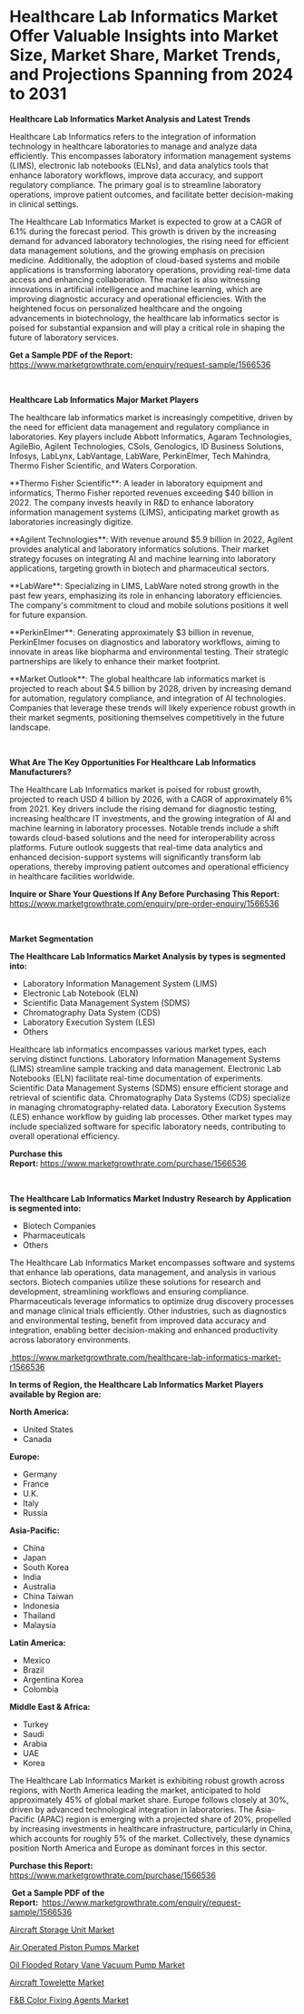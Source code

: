 <p><h1>Healthcare Lab Informatics Market Offer Valuable Insights into Market Size, Market Share, Market Trends, and Projections Spanning from 2024 to 2031</h1></p><p><strong>Healthcare Lab Informatics Market Analysis and Latest Trends</strong></p>
<p><p>Healthcare Lab Informatics refers to the integration of information technology in healthcare laboratories to manage and analyze data efficiently. This encompasses laboratory information management systems (LIMS), electronic lab notebooks (ELNs), and data analytics tools that enhance laboratory workflows, improve data accuracy, and support regulatory compliance. The primary goal is to streamline laboratory operations, improve patient outcomes, and facilitate better decision-making in clinical settings.</p><p>The Healthcare Lab Informatics Market is expected to grow at a CAGR of 6.1% during the forecast period. This growth is driven by the increasing demand for advanced laboratory technologies, the rising need for efficient data management solutions, and the growing emphasis on precision medicine. Additionally, the adoption of cloud-based systems and mobile applications is transforming laboratory operations, providing real-time data access and enhancing collaboration. The market is also witnessing innovations in artificial intelligence and machine learning, which are improving diagnostic accuracy and operational efficiencies. With the heightened focus on personalized healthcare and the ongoing advancements in biotechnology, the healthcare lab informatics sector is poised for substantial expansion and will play a critical role in shaping the future of laboratory services.</p></p>
<p><strong>Get a Sample PDF of the Report:&nbsp;</strong> <a href="https://www.marketgrowthrate.com/enquiry/request-sample/1566536">https://www.marketgrowthrate.com/enquiry/request-sample/1566536</a></p>
<p>&nbsp;</p>
<p><strong>Healthcare Lab Informatics Major Market Players</strong></p>
<p><p>The healthcare lab informatics market is increasingly competitive, driven by the need for efficient data management and regulatory compliance in laboratories. Key players include Abbott Informatics, Agaram Technologies, AgileBio, Agilent Technologies, CSols, Genologics, ID Business Solutions, Infosys, LabLynx, LabVantage, LabWare, PerkinElmer, Tech Mahindra, Thermo Fisher Scientific, and Waters Corporation.</p><p>**Thermo Fisher Scientific**: A leader in laboratory equipment and informatics, Thermo Fisher reported revenues exceeding $40 billion in 2022. The company invests heavily in R&D to enhance laboratory information management systems (LIMS), anticipating market growth as laboratories increasingly digitize.</p><p>**Agilent Technologies**: With revenue around $5.9 billion in 2022, Agilent provides analytical and laboratory informatics solutions. Their market strategy focuses on integrating AI and machine learning into laboratory applications, targeting growth in biotech and pharmaceutical sectors.</p><p>**LabWare**: Specializing in LIMS, LabWare noted strong growth in the past few years, emphasizing its role in enhancing laboratory efficiencies. The company's commitment to cloud and mobile solutions positions it well for future expansion.</p><p>**PerkinElmer**: Generating approximately $3 billion in revenue, PerkinElmer focuses on diagnostics and laboratory workflows, aiming to innovate in areas like biopharma and environmental testing. Their strategic partnerships are likely to enhance their market footprint.</p><p>**Market Outlook**: The global healthcare lab informatics market is projected to reach about $4.5 billion by 2028, driven by increasing demand for automation, regulatory compliance, and integration of AI technologies. Companies that leverage these trends will likely experience robust growth in their market segments, positioning themselves competitively in the future landscape.</p></p>
<p>&nbsp;</p>
<p><strong>What Are The Key Opportunities For Healthcare Lab Informatics Manufacturers?</strong></p>
<p><p>The Healthcare Lab Informatics market is poised for robust growth, projected to reach USD 4 billion by 2026, with a CAGR of approximately 6% from 2021. Key drivers include the rising demand for diagnostic testing, increasing healthcare IT investments, and the growing integration of AI and machine learning in laboratory processes. Notable trends include a shift towards cloud-based solutions and the need for interoperability across platforms. Future outlook suggests that real-time data analytics and enhanced decision-support systems will significantly transform lab operations, thereby improving patient outcomes and operational efficiency in healthcare facilities worldwide.</p></p>
<p><strong>Inquire or Share Your Questions If Any Before Purchasing This Report:</strong> <a href="https://www.marketgrowthrate.com/enquiry/pre-order-enquiry/1566536">https://www.marketgrowthrate.com/enquiry/pre-order-enquiry/1566536</a></p>
<p>&nbsp;</p>
<p><strong>Market Segmentation</strong></p>
<p><strong>The Healthcare Lab Informatics Market Analysis by types is segmented into:</strong></p>
<p><ul><li>Laboratory Information Management System (LIMS)</li><li>Electronic Lab Notebook (ELN)</li><li>Scientific Data Management System (SDMS)</li><li>Chromatography Data System (CDS)</li><li>Laboratory Execution System (LES)</li><li>Others</li></ul></p>
<p><p>Healthcare lab informatics encompasses various market types, each serving distinct functions. Laboratory Information Management Systems (LIMS) streamline sample tracking and data management. Electronic Lab Notebooks (ELN) facilitate real-time documentation of experiments. Scientific Data Management Systems (SDMS) ensure efficient storage and retrieval of scientific data. Chromatography Data Systems (CDS) specialize in managing chromatography-related data. Laboratory Execution Systems (LES) enhance workflow by guiding lab processes. Other market types may include specialized software for specific laboratory needs, contributing to overall operational efficiency.</p></p>
<p><strong>Purchase this Report:&nbsp;</strong><a href="https://www.marketgrowthrate.com/purchase/1566536">https://www.marketgrowthrate.com/purchase/1566536</a></p>
<p>&nbsp;</p>
<p><strong>The Healthcare Lab Informatics Market Industry Research by Application is segmented into:</strong></p>
<p><ul><li>Biotech Companies</li><li>Pharmaceuticals</li><li>Others</li></ul></p>
<p><p>The Healthcare Lab Informatics Market encompasses software and systems that enhance lab operations, data management, and analysis in various sectors. Biotech companies utilize these solutions for research and development, streamlining workflows and ensuring compliance. Pharmaceuticals leverage informatics to optimize drug discovery processes and manage clinical trials efficiently. Other industries, such as diagnostics and environmental testing, benefit from improved data accuracy and integration, enabling better decision-making and enhanced productivity across laboratory environments.</p></p>
<p><a href="https://www.marketgrowthrate.com/healthcare-lab-informatics-market-r1566536">&nbsp;https://www.marketgrowthrate.com/healthcare-lab-informatics-market-r1566536</a></p>
<p><strong>In terms of Region, the Healthcare Lab Informatics Market Players available by Region are:</strong></p>
<p>
    <p> <strong> North America: </strong>
        <ul>
            <li>United States</li>
            <li>Canada</li>
        </ul>
        </p> 
    <p> <strong> Europe: </strong>
        <ul>
            <li>Germany</li>
            <li>France</li>
            <li>U.K.</li>
            <li>Italy</li>
            <li>Russia</li>
        </ul>
        </p> 
    <p> <strong> Asia-Pacific: </strong>
        <ul>
            <li>China</li>
            <li>Japan</li>
            <li>South Korea</li>
            <li>India</li>
            <li>Australia</li>
            <li>China Taiwan</li>
            <li>Indonesia</li>
            <li>Thailand</li>
            <li>Malaysia</li>
        </ul>
        </p> 
    <p> <strong> Latin America: </strong>
        <ul>
            <li>Mexico</li>
            <li>Brazil</li>
            <li>Argentina Korea</li>
            <li>Colombia</li>
        </ul>
        </p> 
    <p> <strong> Middle East & Africa: </strong>
        <ul>
            <li>Turkey</li>
            <li>Saudi</li>
            <li>Arabia</li>
            <li>UAE</li>
            <li>Korea</li>
        </ul>
    </p>
    </p>
<p><p>The Healthcare Lab Informatics Market is exhibiting robust growth across regions, with North America leading the market, anticipated to hold approximately 45% of global market share. Europe follows closely at 30%, driven by advanced technological integration in laboratories. The Asia-Pacific (APAC) region is emerging with a projected share of 20%, propelled by increasing investments in healthcare infrastructure, particularly in China, which accounts for roughly 5% of the market. Collectively, these dynamics position North America and Europe as dominant forces in this sector.</p></p>
<p><strong>Purchase this Report: </strong><a href="https://www.marketgrowthrate.com/purchase/1566536">https://www.marketgrowthrate.com/purchase/1566536</a></p>
<p>&nbsp;<strong>Get a Sample PDF of the Report:&nbsp;&nbsp;</strong><a href="https://www.marketgrowthrate.com/enquiry/request-sample/1566536">https://www.marketgrowthrate.com/enquiry/request-sample/1566536</a></p>
<p><strong></strong></p>
<p><p><a href="https://medium.com/@azambayu441/strategic-market-insights-into-the-global-aircraft-storage-unit-market-2024-2031-44765caebd97">Aircraft Storage Unit Market</a></p><p><a href="https://www.linkedin.com/pulse/global-air-operated-piston-pumps-market-size-share-analysis-6pddf?trackingId=PxPh59D7QGK3amPCnWMDMQ%3D%3D">Air Operated Piston Pumps Market</a></p><p><a href="https://www.linkedin.com/pulse/what-growth-opportunities-challenges-oil-flooded-rotary-7ehqc?trackingId=pDgcWzk3TFe9SGrCIm05fQ%3D%3D">Oil Flooded Rotary Vane Vacuum Pump Market</a></p><p><a href="https://medium.com/@azambayu441/strategic-roadmap-to-success-global-aircraft-towelette-market-analysis-2024-2031-2bdea0bc5796">Aircraft Towelette Market</a></p><p><a href="https://github.com/BryceTownsendr/Market-Research-Report-List-6/blob/main/fb-color-fixing-agents-market.md">F&B Color Fixing Agents Market</a></p></p>